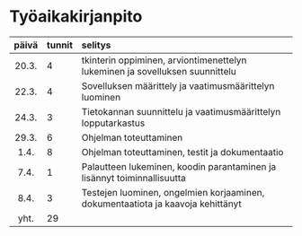 # Työaikakirjanpito

| päivä | tunnit | selitys |
| :----:|:-------| :-------|
| 20.3. | 4      | tkinterin oppiminen, arviontimenettelyn lukeminen ja sovelluksen suunnittelu |
| 22.3. | 4      | Sovelluksen määrittely ja vaatimusmäärittelyn luominen |
| 24.3. | 3      | Tietokannan suunnittelu ja vaatimusmäärittelyn lopputarkastus |
| 29.3. | 6      | Ohjelman toteuttaminen |
|  1.4. | 8      | Ohjelman toteuttaminen, testit ja dokumentaatio |
|  7.4. | 1      | Palautteen lukeminen, koodin parantaminen ja lisännyt toiminnallisuutta |
|  8.4. | 3      | Testejen luominen, ongelmien korjaaminen, dokumentaatiota ja kaavoja kehittänyt |
|  yht. | 29     |